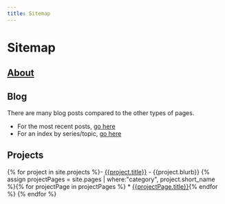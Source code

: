 ```yaml
---
title: Sitemap
---
```

# Sitemap

## [About](/about.html)

## Blog
There are many blog posts compared to the other types of pages.
- For the most recent posts, [go here](/blog.html)
- For an index by series/topic, [go here](/blog_guide.html)

## Projects
{% for project in site.projects %}- [{{project.title}}]({{project.url}}) - {{project.blurb}}
{% assign projectPages = site.pages | where:"category", project.short_name %}{% for projectPage in projectPages %}
	* [{{projectPage.title}}]({{projectPage.url}}){% endfor %}
{% endfor %}
